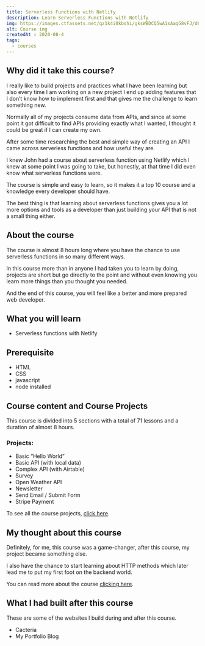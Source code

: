 ```yaml
---
title: Serverless Functions with Netlify
description: Learn Serverless Functions with Netlify
img: https://images.ctfassets.net/qz1k4i0kbshi/gksWBDCQ5wA1sAaqG8vFJ/d6052be9a1afd4a5b1c42f39fc17a7be/serverless.png?w=1200&h=675&q=50
alt: Course img
createdAt : 2020-08-4
tags:
  - courses
---
```


## Why did it take this course?
I really like to build projects and practices what I have been learning but also every time I am working on a new project I end up adding features that I don’t know how to implement first and that gives me the challenge to learn something new.

Normally all of my projects consume data from APIs, and since at some point it got difficult to find APIs providing exactly what I wanted, I thought it could be great if I can create my own.

After some time researching the best and simple way of creating an API I came across serverless functions and how useful they are.

I knew John had a course about serverless function using Netlify which I knew at some point I was going to take, but honestly, at that time I did even know what serverless functions were.

The course is simple and easy to learn, so it makes it a top 10 course and a knowledge every developer should have.

The best thing is that learning about serverless functions gives you a lot more options and tools as a developer than just building your API that is not a small thing either. 

## About the course

The course is almost 8 hours long where you have the chance to use serverless functions in so many different ways.

In this course more than in anyone I had taken you to learn by doing, projects are short but go directly to the point and without even knowing you learn more things than you thought you needed.

And the end of this course, you will feel like a better and more prepared web developer.

## What you will learn

- Serverless functions with Netlify

## Prerequisite
- HTML
- CSS
- javascript
- node installed


## Course content and Course Projects

This course is divided into 5 sections with a total of 71 lessons and a duration of almost 8 hours.

### Projects:

- Basic “Hello World”
- Basic API (with local data)
- Complex API (with Airtable)
- Survey
- Open Weather API
- Newsletter
- Send Email / Submit Form
- Stripe Payment

To see all the course projects, [click here](https://serverless-functions-course.netlify.app/).

## My thought about this course

Definitely, for me, this course was a game-changer, after this course, my project became something else.

I also have the chance to start learning about HTTP methods which later lead me to put my first foot on the backend world.

You can read more about the course [clicking here](https://www.udemy.com/course/serverless-functions-with-netlify/).

## What I had built after this course

These are some of the websites I build during and after this course.

- <nuxt-link to="/projects/recv794Z6G53ssLKD">Cacteria</nuxt-link>
- <nuxt-link to="/projects/recffabAYBHZkEu3w">My Portfolio Blog</nuxt-link>


